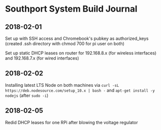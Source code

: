 # Southport System Build Journal

## 2018-02-01

Set up with SSH access and Chromebook's pubkey as authorized_keys (created .ssh directory with chmod 700 for pi user on both)

Set up static DHCP leases on router for 192.168.8.x (for wireless interfaces) and 192.168.7.x (for wired interfaces)

## 2018-02-02

Installing latest LTS Node on both machines via `curl -sL https://deb.nodesource.com/setup_10.x | bash -` and `apt-get install -y nodejs` (after `sudo -i`)

## 2018-02-05

Redid DHCP leases for one RPi after blowing the voltage regulator
